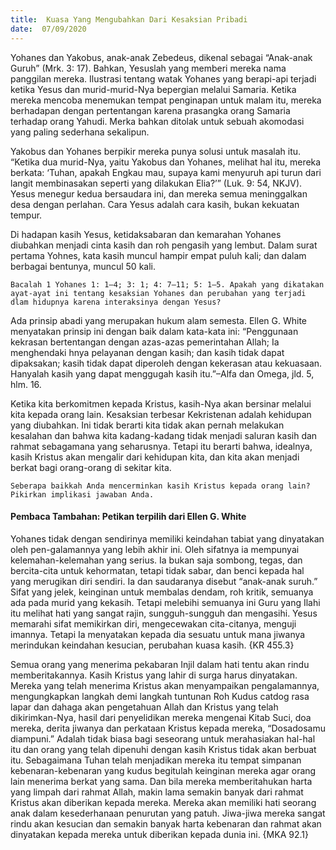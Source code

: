 ```yaml
---
title:  Kuasa Yang Mengubahkan Dari Kesaksian Pribadi
date:  07/09/2020
---
```


Yohanes dan Yakobus, anak-anak Zebedeus, dikenal sebagai “Anak-anak Guruh” (Mrk. 3: 17). Bahkan, Yesuslah yang memberi mereka nama panggilan mereka. Ilustrasi tentang watak Yohanes yang berapi-api terjadi ketika Yesus dan murid-murid-Nya bepergian melalui Samaria. Ketika mereka mencoba menemukan tempat penginapan untuk malam itu, mereka berhadapan dengan pertentangan karena prasangka orang Samaria terhadap orang Yahudi. Merka bahkan ditolak untuk sebuah akomodasi yang paling sederhana sekalipun.

Yakobus dan Yohanes berpikir mereka punya solusi untuk masalah itu. “Ketika dua murid-Nya, yaitu Yakobus dan Yohanes, melihat hal itu, mereka berkata: ‘Tuhan, apakah Engkau mau, supaya kami menyuruh api turun dari langit membinasakan seperti yang dilakukan Elia?’” (Luk. 9: 54, NKJV). Yesus menegur kedua bersaudara ini, dan mereka semua meninggalkan desa dengan perlahan. Cara Yesus adalah cara kasih, bukan kekuatan tempur.

Di hadapan kasih Yesus, ketidaksabaran dan kemarahan Yohanes diubahkan menjadi cinta kasih dan roh pengasih yang lembut. Dalam surat pertama Yohnes, kata kasih muncul hampir empat puluh kali; dan dalam berbagai bentunya, muncul 50 kali.

`Bacalah 1 Yohanes 1: 1–4; 3: 1; 4: 7–11; 5: 1–5. Apakah yang dikatakan ayat-ayat ini tentang kesaksian Yohanes dan perubahan yang terjadi dlam hidupnya karena interaksinya dengan Yesus?`

Ada prinsip abadi yang merupakan hukum alam semesta. Ellen G. White menyatakan prinsip ini dengan baik dalam kata-kata ini: “Penggunaan kekrasan bertentangan dengan azas-azas pemerintahan Allah; Ia menghendaki hnya pelayanan dengan kasih; dan kasih tidak dapat dipaksakan; kasih tidak dapat diperoleh dengan kekerasan atau kekuasaan. Hanyalah kasih yang dapat menggugah kasih itu.”–Alfa dan Omega, jld. 5, hlm. 16.

Ketika kita berkomitmen kepada Kristus, kasih-Nya akan bersinar melalui kita kepada orang lain. Kesaksian terbesar Kekristenan adalah kehidupan yang diubahkan. Ini tidak berarti kita tidak akan pernah melakukan kesalahan dan bahwa kita kadang-kadang tidak menjadi saluran kasih dan rahmat sebagamana yang seharusnya. Tetapi itu berarti bahwa, idealnya, kasih Kristus akan mengalir dari kehidupan kita, dan kita akan menjadi berkat bagi orang-orang di sekitar kita.

`Seberapa baikkah Anda mencerminkan kasih Kristus kepada orang lain? Pikirkan implikasi jawaban Anda.`

#### Pembaca Tambahan: Petikan terpilih dari Ellen G. White

Yohanes tidak dengan sendirinya memiliki keindahan tabiat yang dinyatakan oleh pen-galamannya yang lebih akhir ini. Oleh sifatnya ia mempunyai kelemahan-kelemahan yang serius. Ia bukan saja sombong, tegas, dan bercita-cita untuk kehormatan, tetapi tidak sabar, dan benci kepada hal yang merugikan diri sendiri. Ia dan saudaranya disebut “anak-anak suruh.” Sifat yang jelek, keinginan untuk membalas dendam, roh kritik, semuanya ada pada murid yang kekasih. Tetapi melebihi semuanya ini Guru yang Ilahi itu melihat hati yang sangat rajin, sungguh-sungguh dan mengasihi. Yesus memarahi sifat memikirkan diri, mengecewakan cita-citanya, menguji imannya. Tetapi Ia menyatakan kepada dia sesuatu untuk mana jiwanya merindukan keindahan kesucian, perubahan kuasa kasih. {KR 455.3}

Semua orang yang menerima pekabaran Injil dalam hati tentu akan rindu memberitakannya. Kasih Kristus yang lahir di surga harus dinyatakan. Mereka yang telah menerima Kristus akan menyampaikan pengalamannya, mengungkapkan langkah demi langkah tuntunan Roh Kudus catdog rasa lapar dan dahaga akan pengetahuan Allah dan Kristus yang telah dikirimkan-Nya, hasil dari penyelidikan mereka mengenai Kitab Suci, doa mereka, derita jiwanya dan perkataan Kristus kepada mereka, “Dosadosamu diampuni.” Adalah tidak biasa bagi seseorang untuk merahasiakan hal-hal itu dan orang yang telah dipenuhi dengan kasih Kristus tidak akan berbuat itu. Sebagaimana Tuhan telah menjadikan mereka itu tempat simpanan kebenaran-kebenaran yang kudus begitulah keinginan mereka agar orang lain menerima berkat yang sama. Dan bila mereka memberitahukan harta yang limpah dari rahmat Allah, makin lama semakin banyak dari rahmat Kristus akan diberikan kepada mereka. Mereka akan memiliki hati seorang anak dalam kesederhanaan penurutan yang patuh. Jiwa-jiwa mereka sangat rindu akan kesucian dan semakin banyak harta kebenaran dan rahmat akan dinyatakan kepada mereka untuk diberikan kepada dunia ini. {MKA 92.1}